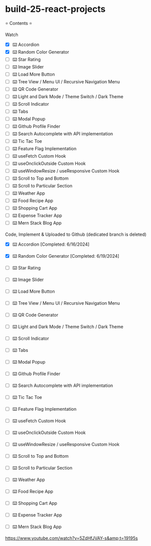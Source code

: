 # build-25-react-projects

⭐️ Contents ⭐️

Watch
- [x] ⌨️ Accordion
- [x] ⌨️ Random Color Generator
- [ ] ⌨️ Star Rating
- [ ] ⌨️ Image Slider
- [ ] ⌨️ Load More Button
- [ ] ⌨️ Tree View / Menu UI / Recursive Navigation Menu
- [ ] ⌨️ QR Code Generator
- [ ] ⌨️ Light and Dark Mode / Theme Switch / Dark Theme
- [ ] ⌨️ Scroll Indicator
- [ ] ⌨️ Tabs
- [ ] ⌨️ Modal Popup
- [ ] ⌨️ Github Profile Finder
- [ ] ⌨️ Search Autocomplete with API implementation
- [ ] ⌨️ Tic Tac Toe
- [ ] ⌨️ Feature Flag Implementation
- [ ] ⌨️ useFetch Custom Hook
- [ ] ⌨️ useOnclickOutside Custom Hook
- [ ] ⌨️ useWindowResize / useResponsive Custom Hook
- [ ] ⌨️ Scroll to Top and Bottom
- [ ] ⌨️ Scroll to Particular Section
- [ ] ⌨️ Weather App
- [ ] ⌨️ Food Recipe App
- [ ] ⌨️ Shopping Cart App
- [ ] ⌨️ Expense Tracker App
- [ ] ⌨️ Mern Stack Blog App

Code, Implement & Uploaded to Github (dedicated branch is deleted)
- [x] ⌨️ Accordion [Completed: 6/16/2024]
- [x] ⌨️ Random Color Generator [Completed: 6/19/2024]
- [ ] ⌨️ Star Rating
- [ ] ⌨️ Image Slider
- [ ] ⌨️ Load More Button
- [ ] ⌨️ Tree View / Menu UI / Recursive Navigation Menu
- [ ] ⌨️ QR Code Generator
- [ ] ⌨️ Light and Dark Mode / Theme Switch / Dark Theme
- [ ] ⌨️ Scroll Indicator
- [ ] ⌨️ Tabs
- [ ] ⌨️ Modal Popup
- [ ] ⌨️ Github Profile Finder
- [ ] ⌨️ Search Autocomplete with API implementation
- [ ] ⌨️ Tic Tac Toe
- [ ] ⌨️ Feature Flag Implementation
- [ ] ⌨️ useFetch Custom Hook
- [ ] ⌨️ useOnclickOutside Custom Hook
- [ ] ⌨️ useWindowResize / useResponsive Custom Hook
- [ ] ⌨️ Scroll to Top and Bottom
- [ ] ⌨️ Scroll to Particular Section
- [ ] ⌨️ Weather App
- [ ] ⌨️ Food Recipe App
- [ ] ⌨️ Shopping Cart App
- [ ] ⌨️ Expense Tracker App
- [ ] ⌨️ Mern Stack Blog App


https://www.youtube.com/watch?v=5ZdHfJVAY-s&amp;t=19195s
